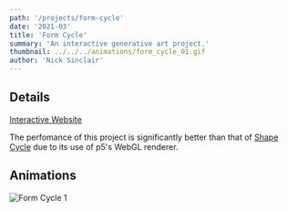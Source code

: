 ```yaml
---
path: '/projects/form-cycle'
date: '2021-03'
title: 'Form Cycle'
summary: 'An interactive generative art project.'
thumbnail: ../../../animations/form_cycle_01.gif
author: 'Nick Sinclair'
---
```


## Details

[Interactive Website](https://nicksinclair.github.io/form-cycle)

The perfomance of this project is significantly better than that of [Shape Cycle](nicksinclair.github.io/projects/shape-grid) due to its use of p5's WebGL renderer.

## Animations

![Form Cycle 1](../../../animations/form_cycle_01.gif)
